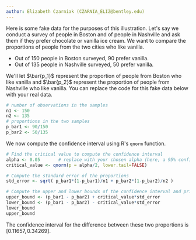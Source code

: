 ```yaml
---
author: Elizabeth Czarniak (CZARNIA_ELIZ@bentley.edu)
---
```


Here is some fake data for the purposes of this illustration. Let's say we conduct a survey of people in Boston and of people in Nashville and ask them if they prefer chocolate or vanilla ice cream. We want to compare the proportions of people from the two cities who like vanilla.

 * Out of 150 people in Boston surveyed, 90 prefer vanilla.
 * Out of 135 people in Nashville surveyed, 50 prefer vanilla.

We'll let $\bar{p_1}$ represent the proportion of people from Boston who like vanilla and $\bar{p_2}$ represent the proportion of people from Nashville who like vanilla. You can replace the code for this fake data below with your real data. 

```R
# number of observations in the samples
n1 <- 150
n2 <- 135
# proportions in the two samples
p_bar1 <- 90/150
p_bar2 <- 50/135
```

We now compute the confidence interval using R's `qnorm` function.

```R
# Find the critical value to compute the confidence interval
alpha <- 0.05       # replace with your chosen alpha (here, a 95% confidence level)
critical_value <- qnorm(p = alpha/2, lower.tail=FALSE)

# Compute the standard error of the proportions
std_error <- sqrt( p_bar1*(1-p_bar1)/n1 + p_bar2*(1-p_bar2)/n2 )

# Compute the upper and lower bounds of the confidence interval and print them out
upper_bound <- (p_bar1 - p_bar2) + critical_value*std_error
lower_bound <- (p_bar1 - p_bar2) - critical_value*std_error
lower_bound
upper_bound
```

The confidence interval for the difference between these two proportions is $[0.11657, 0.34269]$.
